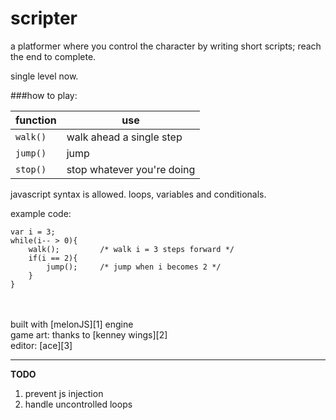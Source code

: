 scripter
========

a platformer where you control the character by writing short scripts; reach the end to complete.

single level now.

###how to play:

function | use
---------|-----------------
`walk()` | walk ahead a single step
`jump()` | jump
`stop()` | stop whatever you're doing

javascript syntax is allowed. loops, variables and conditionals.

example code:

    var i = 3;
    while(i-- > 0){
        walk();         /* walk i = 3 steps forward */
        if(i == 2){
            jump();     /* jump when i becomes 2 */
        }
    }
 <br>
 <br>
built with [melonJS][1] engine <br>
game art: thanks to [kenney wings][2] <br>
editor: [ace][3]


----------


**TODO**

 1. prevent js injection
 2. handle uncontrolled loops


  [1]: http://melonjs.org/
  [2]: http://kenney.nl
  [3]: http://ace.c9.io/